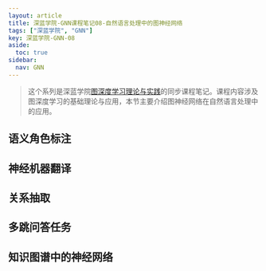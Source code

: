 ```yaml
---
layout: article
title: 深蓝学院-GNN课程笔记08-自然语言处理中的图神经网络
tags: ["深蓝学院", "GNN"]
key: 深蓝学院-GNN-08
aside:
  toc: true
sidebar:
  nav: GNN
---
```


> 这个系列是深蓝学院[图深度学习理论与实践](https://www.shenlanxueyuan.com/course/376?source=1)的同步课程笔记。课程内容涉及图深度学习的基础理论与应用，本节主要介绍图神经网络在自然语言处理中的应用。
<!--more-->

## 语义角色标注

## 神经机器翻译

## 关系抽取

## 多跳问答任务

## 知识图谱中的神经网络